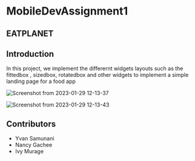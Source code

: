 # MobileDevAssignment1
## EATPLANET

## Introduction

In this project, we implement the differernt widgets layouts such as the fittedbox , sizedbox, rotatedbox and other widgets to implement a simple landing page for a food app

![Screenshot from 2023-01-29 12-13-37](https://user-images.githubusercontent.com/90448343/215316929-c567a4dc-cc14-499a-9ec9-b3bbf66e1b69.png)

![Screenshot from 2023-01-29 12-13-43](https://user-images.githubusercontent.com/90448343/215316939-4f4ef6fb-6cd8-45e1-b800-6742ed2d76ae.png)

## Contributors
* Yvan Samunani
* Nancy Gachee
* Ivy Murage

